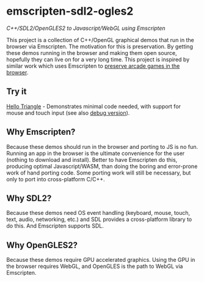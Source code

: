 # emscripten-sdl2-ogles2
*C++/SDL2/OpenGLES2 to Javascript/WebGL using Emscripten*

This project is a collection of C++/OpenGL graphical demos that run in the browser via Emscripten.  The motivation for this is preservation.  By getting these demos running in the browser and making them open source, hopefully they can live on for a very long time.  This project is inspired by similar work which uses Emscripten to [preserve arcade games in the browser](https://archive.org/details/internetarcade).

## Try it

[Hello Triangle](https://erik-larsen.github.io/emscripten-sdl2-ogles2/) - Demonstrates minimal code needed, with support for mouse and touch input (see also [debug version](https://erik-larsen.github.io/emscripten-sdl2-ogles2/hello_triangle_debug.html)).

## Why Emscripten?  

Because these demos should run in the browser and porting to JS is no fun.  Running an app in the browser is the ultimate convenience for the user (nothing to download and install).  Better to have Emscripten do this, producing optimal Javascript/WASM, than doing the boring and error-prone work of hand porting code.  Some porting work will still be necessary, but only to port into cross-platform C/C++.

## Why SDL2? 

Because these demos need OS event handling (keyboard, mouse, touch, text, audio, networking, etc.) and SDL provides a cross-platform library to do this.  And Emscripten supports SDL.

## Why OpenGLES2?  

Because these demos require GPU accelerated graphics. Using the GPU in the browser requires WebGL, and OpenGLES is the path to WebGL via Emscripten.
